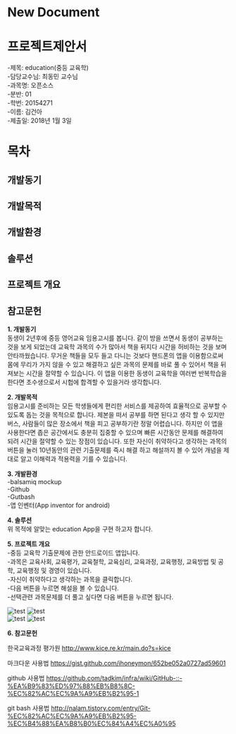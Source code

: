 # New Document

프로젝트제안서
==
-제목: education(중등 교육학) <br>
-담당교수님: 최동민 교수님 <br>
-과목명: 오픈소스 <br>
-분반: 01<br>
-학번: 20154271<br>
-이름: 김건아<br>
-제출일: 2018년 1월 3일<br>

목차
==
 개발동기
 --
 개발목적
 --
 개발환경
 --
 솔루션
 --
 프로젝트 개요
 --
 참고문헌
 --

**1. 개발동기**<br>
동생이 2년후에 중등 영어교육 임용고시를 봅니다. 같이 방을 쓰면서 동생이 공부하는 것을 보게 되었는데 교육학 과목의 수가 많아서 책을 뒤지다 시간을 허비하는 것을 보며 안타까웠습니다. 무거운 책들을 모두 들고 다니는 것보다 핸드폰의 앱을 이용함으로써 몸에 무리가 가지 않을 수 있고 해결하고 싶은 과목의 문제를 바로 풀 수 있어서 책을 뒤져보는 시간을 절약할 수 있습니다. 이 앱을 이용한 동생이 교육학을 여러번 반복학습을 한다면 초수생으로서 시헙에 합격할 수 있을거라 생각합니다. 

**2. 개발목적**<br>
임용고시를 준비하는 모든 학생들에게 편리한 서비스를 제공하여 효율적으로 공부할 수 있도록 돕는 것을 목적으로 합니다. 제본을 떠서 공부를 하면 된다고 생각 할 수 있지만 버스, 사람들이 많은 장소에서 책을 피고 공부하기란 정말 어렵습니다. 하지만 이 앱을 사용한다면 좁은 공간에서도  충분히 집중할 수 있으며 빠른 시간동안 문제를 해결하여 되려 시간을 절약할 수 있는 장점이 있습니다. 또한 자신이 취약하다고 생각하는 과목의 버튼을 눌러 10년동안의 관련 기출문제를 즉시 해결 하고 해설까지 볼 수 있어 개념을 제대로 알고 이해력과 적용력을 기를 수 있습니다.  

**3. 개발환경**<br>
-balsamiq mockup<br>
-Github<br>
-Gutbash<br>
-앱 인벤터(App inventor for android)

**4. 솔루션**<br>
위 목적에 알맞는 education App을 구현 하고자 합니다.

**5. 프로젝트 개요**<br>
-중등 교육학 기출문제에 관한 안드로이드 앱입니다.<br>
-과목은 교육사회, 교육평가, 교육철학, 교육심리, 교육과정, 교육행정, 교육방법 및 공학, 교육행정 및 경영이 있습니다.<br>
-자신이 취약하다고 생각하는 과목을 클릭합니다.<br>
-다음 버튼을 누르면 해설을 볼 수 있습니다.<br>
-선택관련 과목문제를 더 풀고 싶다면 다음 버튼을 누르면 됩니다.<br>

![test](https://user-images.githubusercontent.com/35050924/34514268-fc06781e-f0af-11e7-9357-01a359c05212.PNG)
![test](https://user-images.githubusercontent.com/35050924/34514270-fcf9f066-f0af-11e7-8f84-573c4aad2a06.PNG)<br>
![test](https://user-images.githubusercontent.com/35050924/34514273-ff291eb6-f0af-11e7-9a53-b6cd048ef89f.PNG)
![test](https://user-images.githubusercontent.com/35050924/34514492-08bd289a-f0b1-11e7-899d-e77aafcf5e4c.PNG)




**6. 참고문헌**<br>

한국교육과정 평가원 http://www.kice.re.kr/main.do?s=kice<br>

마크다운 사용법 https://gist.github.com/ihoneymon/652be052a0727ad59601<br>

github 사용법 https://github.com/tadkim/infra/wiki/GitHub-::-%EA%B9%83%ED%97%88%EB%B8%8C-%EC%82%AC%EC%9A%A9%EB%B2%95-1<br>

git bash 사용법 http://nalam.tistory.com/entry/Git-%EC%82%AC%EC%9A%A9%EB%B2%95-%EC%B4%88%EA%B8%B0%EC%84%A4%EC%A0%95




